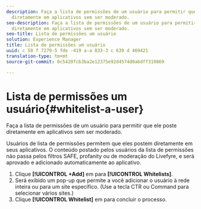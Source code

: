 ```yaml
---
description: Faça a lista de permissões de um usuário para permitir que ele poste
  diretamente em aplicativos sem ser moderado.
seo-description: Faça a lista de permissões de um usuário para permitir que ele poste
  diretamente em aplicativos sem ser moderado.
seo-title: Lista de permissões um usuário
solution: Experience Manager
title: Lista de permissões um usuário
uuid: c 58 f 7279-5 fde -419 a-a 833-3 c 639 d 469421
translation-type: tm+mt
source-git-commit: 0c5420fcb3ba2e12375e92d4574d0a6dff310869

---
```



# Lista de permissões um usuário{#whitelist-a-user}

Faça a lista de permissões de um usuário para permitir que ele poste diretamente em aplicativos sem ser moderado.

Usuários de lista de permissões permitem que eles postem diretamente em seus aplicativos. O conteúdo postado pelos usuários da lista de permissões não passa pelos filtros SAFE, profanity ou de moderação do Livefyre, e será aprovado e adicionado automaticamente ao aplicativo.

1. Clique **[!UICONTROL +Add]** em para **[!UICONTROL Whitelists]**.
1. Será exibido um pop-up que permite a você adicionar o usuário à rede inteira ou para um site específico. (Use a tecla CTR ou Command para selecionar vários sites.)
1. Clique **[!UICONTROL Whitelist]** em para concluir o processo.
